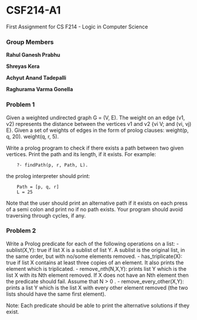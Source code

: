 # CSF214-A1
First Assignment for CS F214 - Logic in Computer Science

### Group Members

**Rahul Ganesh Prabhu**

**Shreyas Kera**

**Achyut Anand Tadepalli**

**Raghurama Varma Gonella**

### Problem 1

Given a weighted undirected graph G = (V, E). The weight on an edge (v1, v2) represents the distance between the vertices v1 and v2 {vi V; and (vi, vj) E}. Given a set of weights of edges in the form of prolog clauses:
weight(p, q, 20).
weight(q, r, 5).

Write a prolog program to check if there exists a path between two given vertices. Print the path and its length, if it exists. For example:

        ?- findPath(p, r, Path, L).

the prolog interpreter should print:

        Path = [p, q, r]
        L = 25

Note that the user should print an alternative path if it exists on each press of a semi colon and print no if no path exists.
Your program should avoid traversing through cycles, if any.

### Problem 2

Write a Prolog predicate for each of the following operations on a list:
    - sublist(X,Y): true if list X is a sublist of list Y. A sublist is the original list, in the same order, but with no/some elements removed. 
    - has_triplicate(X): true if list X contains at least three copies of an element. It also prints the element which is triplicated.
    - remove_nth(N,X,Y): prints list Y which is the list X with its Nth element removed. If X does not have an Nth element then the predicate should fail. Assume that N > 0 .
    - remove_every_other(X,Y): prints a list Y which is the list X with every other element removed (the two lists should have the same first element). 

Note: Each predicate should be able to print the alternative solutions if they exist.